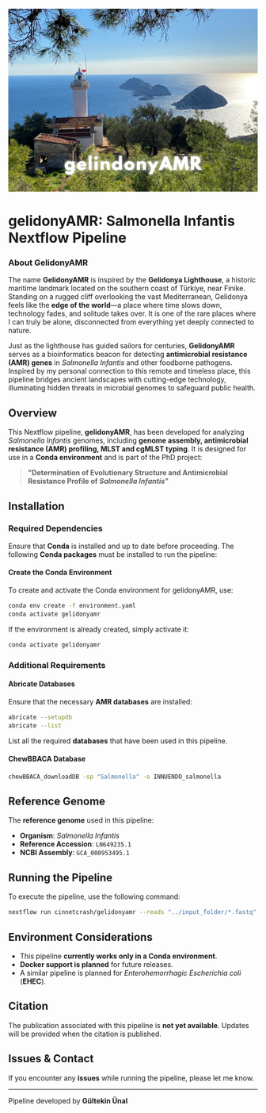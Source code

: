 ![Gelidonyamr Header](/visuals/gelindonyAMR.png)


# **gelidonyAMR: Salmonella Infantis Nextflow Pipeline**

### About GelidonyAMR  

The name **GelidonyAMR** is inspired by the **Gelidonya Lighthouse**, a historic maritime landmark located on the southern coast of Türkiye, near Finike. Standing on a rugged cliff overlooking the vast Mediterranean, Gelidonya feels like the **edge of the world**—a place where time slows down, technology fades, and solitude takes over. It is one of the rare places where I can truly be alone, disconnected from everything yet deeply connected to nature.  

Just as the lighthouse has guided sailors for centuries, **GelidonyAMR** serves as a bioinformatics beacon for detecting **antimicrobial resistance (AMR) genes** in *Salmonella Infantis* and other foodborne pathogens. Inspired by my personal connection to this remote and timeless place, this pipeline bridges ancient landscapes with cutting-edge technology, illuminating hidden threats in microbial genomes to safeguard public health.

## Overview
This Nextflow pipeline, **gelidonyAMR**, has been developed for analyzing *Salmonella Infantis* genomes, including **genome assembly, antimicrobial resistance (AMR) profiling, MLST and cgMLST typing**. It is designed for use in a **Conda environment** and is part of the PhD project:

> **"Determination of Evolutionary Structure and Antimicrobial Resistance Profile of *Salmonella Infantis*"**

## Installation
### Required Dependencies
Ensure that **Conda** is installed and up to date before proceeding. The following **Conda packages** must be installed to run the pipeline:

#### **Create the Conda Environment**
To create and activate the Conda environment for gelidonyAMR, use:

```bash
conda env create -f environment.yaml
conda activate gelidonyamr
```

If the environment is already created, simply activate it:

```bash
conda activate gelidonyamr
```

### Additional Requirements
#### **Abricate Databases**
Ensure that the necessary **AMR databases** are installed:
```bash
abricate --setupdb
abricate --list
```
List all the required **databases** that have been used in this pipeline.

#### **ChewBBACA Database**
```bash
chewBBACA_downloadDB -sp "Salmonella" -o INNUENDO_salmonella
```

## Reference Genome
The **reference genome** used in this pipeline:
- **Organism**: *Salmonella Infantis*
- **Reference Accession**: `LN649235.1`
- **NCBI Assembly**: `GCA_000953495.1`

## Running the Pipeline
To execute the pipeline, use the following command:

```bash
nextflow run cinnetcrash/gelidonyamr --reads "../input_folder/*.fastq" --outdir Results -c config/nextflow.config
```

## Environment Considerations
- This pipeline **currently works only in a Conda environment**.
- **Docker support is planned** for future releases.
- A similar pipeline is planned for *Enterohemorrhagic Escherichia coli* (**EHEC**).

## Citation
The publication associated with this pipeline is **not yet available**. Updates will be provided when the citation is published.

## Issues & Contact
If you encounter any **issues** while running the pipeline, please let me know.

---
Pipeline developed by **Gültekin Ünal**
